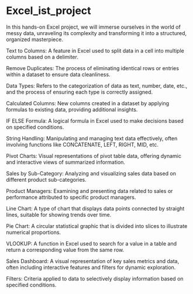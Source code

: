 # Excel_ist_project

In this hands-on Excel project, we will immerse ourselves in the world of messy data, unraveling its complexity and transforming it into a structured, organized masterpiece. 

Text to Columns: A feature in Excel used to split data in a cell into multiple columns based on a delimiter.

Remove Duplicates: The process of eliminating identical rows or entries within a dataset to ensure data cleanliness.

Data Types: Refers to the categorization of data as text, number, date, etc., and the process of ensuring each type is correctly assigned.

Calculated Columns: New columns created in a dataset by applying formulas to existing data, providing additional insights.

IF ELSE Formula: A logical formula in Excel used to make decisions based on specified conditions.

String Handling: Manipulating and managing text data effectively, often involving functions like CONCATENATE, LEFT, RIGHT, MID, etc.

Pivot Charts: Visual representations of pivot table data, offering dynamic and interactive views of summarized information.

Sales by Sub-Category: Analyzing and visualizing sales data based on different product sub-categories.

Product Managers: Examining and presenting data related to sales or performance attributed to specific product managers.

Line Chart: A type of chart that displays data points connected by straight lines, suitable for showing trends over time.

Pie Chart: A circular statistical graphic that is divided into slices to illustrate numerical proportions.

VLOOKUP: A function in Excel used to search for a value in a table and return a corresponding value from the same row.

Sales Dashboard: A visual representation of key sales metrics and data, often including interactive features and filters for dynamic exploration.

Filters: Criteria applied to data to selectively display information based on specified conditions.
